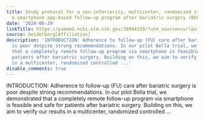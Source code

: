 ```yaml
---
title: Study protocol for a non-inferiority, multicenter, randomized study to evaluate
  a smartphone app-based follow-up program after bariatric surgery (BELLA plus trial)
date: '2024-06-29'
linkTitle: https://pubmed.ncbi.nlm.nih.gov/38944339/?utm_source=curl&utm_medium=rss&utm_campaign=pubmed-2&utm_content=1FakS-2QOkCT8HsMOQP1bCRQ4YzyumYOmxmF0moLsQ3dFB1E9V&fc=20220326224207&ff=20240630182643&v=2.18.0.post9+e462414
source: heidelberg[Affiliation]
description: 'INTRODUCTION: Adherence to follow-up (FU) care after bariatric surgery
  is poor despite strong recommendations. In our pilot Bella trial, we demonstrated
  that a completely remote follow-up program via smartphone is feasible and safe for
  patients after bariatric surgery. Building on this, we aim to verify our results
  in a multicenter, randomized controlled ...'
disable_comments: true
---
```

INTRODUCTION: Adherence to follow-up (FU) care after bariatric surgery is poor despite strong recommendations. In our pilot Bella trial, we demonstrated that a completely remote follow-up program via smartphone is feasible and safe for patients after bariatric surgery. Building on this, we aim to verify our results in a multicenter, randomized controlled ...